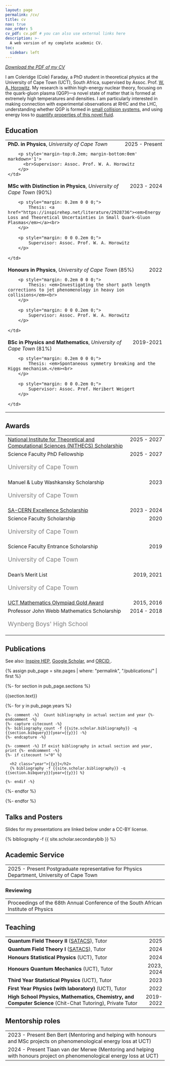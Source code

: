 ```yaml
---
layout: page
permalink: /cv/
title: cv
nav: true
nav_order: 5
cv_pdf: cv.pdf # you can also use external links here
description: >-
  A web version of my complete academic CV.
toc:
  sidebar: left
---
```


<em class="more-emphasis"> <a href="/assets/pdf/cv.pdf">Download the PDF of my CV</a> </em>

I am Coleridge (Cole) Faraday, a PhD student in theoretical physics at the University of Cape Town (UCT), South Africa, supervised by Assoc. Prof. <a href="https://www.wahorowitz.com/" target="_blank">W. A. Horowitz</a>. My research is within high-energy nuclear theory, focusing on the quark-gluon plasma (QGP)—a novel state of matter that is formed at extremely high temperatures and densities. I am particularly interested in making connection with experimental observations at RHIC and the LHC, understanding whether QGP is formed in <a href="https://inspirehep.net/literature/2848284" target="_blank">small collision systems</a>, and using energy loss to <a href="https://arxiv.org/abs/2505.14568" target="_blank">quantify properties of this novel fluid</a>.


## Education

<table class="table table-hover">
  <tr>
    <td>
      <div style="display: flex; justify-content: space-between; align-items: baseline;">
        <div>
          <strong>PhD. in Physics</strong>, <i>University of Cape Town</i>
        </div>
        <div class="cvdate" style="white-space: nowrap;">2025&nbsp;-&nbsp;Present</div>
      </div>



        <p style='margin-top:0.2em; margin-bottom:0em' markdown='1'>
          <br>Supervisor: Assoc. Prof. W. A. Horowitz
        </p>
    </td>
  </tr>
  <tr>
    <td>
      <div style="display: flex; justify-content: space-between; align-items: baseline;">
        <div>
          <strong>MSc with Distinction in Physics</strong>, <i>University of Cape Town</i>
            (90%)
        </div>
        <div class="cvdate" style="white-space: nowrap;">2023&nbsp;-&nbsp;2024</div>
      </div>

        <p style="margin: 0.2em 0 0 0;">
            Thesis: <a href="https://inspirehep.net/literature/2928736"><em>Energy Loss and Theoretical Uncertainties in Small Quark-Gluon Plasmas</em></a><br>
        </p>

        <p style="margin: 0 0 0.2em 0;">
            Supervisor: Assoc. Prof. W. A. Horowitz
        </p>

    </td>
  </tr>
  <tr>
    <td>
      <div style="display: flex; justify-content: space-between; align-items: baseline;">
        <div>
          <strong>Honours in Physics</strong>, <i>University of Cape Town</i>
            (85%)
        </div>
        <div class="cvdate" style="white-space: nowrap;">2022</div>
      </div>

        <p style="margin: 0.2em 0 0 0;">
            Thesis: <em>Investigating the short path length corrections to jet phenomenology in heavy ion collisions</em><br>
        </p>

        <p style="margin: 0 0 0.2em 0;">
            Supervisor: Assoc. Prof. W. A. Horowitz
        </p>

    </td>
  </tr>
  <tr>
    <td>
      <div style="display: flex; justify-content: space-between; align-items: baseline;">
        <div>
          <strong>BSc in Physics and Mathematics</strong>, <i>University of Cape Town</i>
            (81%)
        </div>
        <div class="cvdate" style="white-space: nowrap;">2019-2021</div>
      </div>

        <p style="margin: 0.2em 0 0 0;">
            Thesis: <em>Spontaneous symmetry breaking and the Higgs mechanism.</em><br>
        </p>

        <p style="margin: 0 0 0.2em 0;">
            Supervisor: Assoc. Prof. Heribert Weigert
        </p>

    </td>
  </tr>
</table>


## Awards
<table class="table table-hover">
<tr>
  <td>
  <div style='float: right'>2025&nbsp;-&nbsp;2027</div>
  <div>
        <a href="https://nithecs.ac.za/">National Institute for Theoretical and Computational Sciences (NITHECS) Scholarship</a>
  </div>
  </td>
  <!-- <td class='col-md-2' style='text-align:right;'>2025&nbsp;-&nbsp;2027</td> -->
</tr>
<tr>
  <td>
  <div style='float: right'>2025&nbsp;-&nbsp;2027</div>
  <div>
        Science Faculty PhD Fellowship
    <br><p style="color:grey;font-size:1.2rem">University of Cape Town</p>
  </div>
  </td>
  <!-- <td class='col-md-2' style='text-align:right;'>2025&nbsp;-&nbsp;2027</td> -->
</tr>
<tr>
  <td>
  <div style='float: right'>2023</div>
  <div>
        Manuel & Luby Washkansky Scholarship
    <br><p style="color:grey;font-size:1.2rem">University of Cape Town</p>
  </div>
  </td>
  <!-- <td class='col-md-2' style='text-align:right;'>2023</td> -->
</tr>
<tr>
  <td>
  <div style='float: right'>2023&nbsp;-&nbsp;2024</div>
  <div>
        <a href="https://tlabs.ac.za/sa-cern/">SA-CERN Excellence Scholarship</a>
  </div>
  </td>
  <!-- <td class='col-md-2' style='text-align:right;'>2023&nbsp;-&nbsp;2024</td> -->
</tr>
<tr>
  <td>
  <div style='float: right'>2020</div>
  <div>
        Science Faculty Scholarship
    <br><p style="color:grey;font-size:1.2rem">University of Cape Town</p>
  </div>
  </td>
  <!-- <td class='col-md-2' style='text-align:right;'>2020</td> -->
</tr>
<tr>
  <td>
  <div style='float: right'>2019</div>
  <div>
        Science Faculty Entrance Scholarship
    <br><p style="color:grey;font-size:1.2rem">University of Cape Town</p>
  </div>
  </td>
  <!-- <td class='col-md-2' style='text-align:right;'>2019</td> -->
</tr>
<tr>
  <td>
  <div style='float: right'>2019, 2021</div>
  <div>
        Dean’s Merit List
    <br><p style="color:grey;font-size:1.2rem">University of Cape Town</p>
  </div>
  </td>
  <!-- <td class='col-md-2' style='text-align:right;'>2019, 2021</td> -->
</tr>
<tr>
  <td>
  <div style='float: right'>2015, 2016</div>
  <div>
        <a href="https://www.uctmathscompetition.org.za/home">UCT Mathematics Olympiad Gold Award</a>
  </div>
  </td>
  <!-- <td class='col-md-2' style='text-align:right;'>2015, 2016</td> -->
</tr>
<tr>
  <td>
  <div style='float: right'>2014&nbsp;-&nbsp;2018</div>
  <div>
        Professor John Webb Mathematics Scholarship
    <br><p style="color:grey;font-size:1.2rem">Wynberg Boys' High School</p>
  </div>
  </td>
  <!-- <td class='col-md-2' style='text-align:right;'>2014&nbsp;-&nbsp;2018</td> -->
</tr>
</table>


## Publications

<!-- [<a href="https://scholar.google.com/citations?user=x9F8UrwAAAAJ">Google Scholar</a>: 0k+ citations and an h-index of 2] <br> -->



See also: <a href="https://inspirehep.net/authors/{{ site.data.socials.inspirehep_id }}">Inspire HEP</a>, <a href="https://scholar.google.com/citations?user={{ site.data.socials.scholar_userid }}">Google Scholar</a>, and <a href="https://orcid.org/{{ site.data.socials.orcid_id }}"> ORCID </a>.

{% assign pub_page = site.pages | where: "permalink", "/publications/" | first %}
<div class="publications">

{%- for section in pub_page.sections %}
  <a id="{{section.text}}"></a>
  <p class="bibtitle">{{section.text}}</p>
  {%- for y in pub_page.years %}

    {%- comment -%}  Count bibliography in actual section and year {%- endcomment -%}
    {%- capture citecount -%}
    {%- bibliography_count -f {{site.scholar.bibliography}} -q {{section.bibquery}}[year={{y}}] -%}
    {%- endcapture -%}

    {%- comment -%} If exist bibliography in actual section and year, print {%- endcomment -%}
    {%- if citecount !="0" %}

      <h2 class="year">{{y}}</h2>
      {% bibliography -f {{site.scholar.bibliography}} -q {{section.bibquery}}[year={{y}}] %}

    {%- endif -%}

  {%- endfor %}

{%- endfor %}

</div>


## Talks and Posters
Slides for my presentations are linked below under a CC-BY license.


<div class="publications">

{% bibliography -f {{ site.scholar.secondarybib }} %}

</div>


## Academic Service
<table class="table table-hover">
<tr>
  <td style='padding-right:0;'>
  <span class='cvdate'>2025&nbsp;-&nbsp;Present</span>
      Postgraduate representative for Physics Department, University of Cape Town
  </td>
</tr>
</table>

### Reviewing
<table class="table table-hover">
<tr>
  <td style='padding-right:0;'>Proceedings of the 68th Annual Conference of the South African Institute of Physics</td>
</tr>
</table>


## Teaching
<table class="table table-hover">
<tr>
  <td style='padding-right:0'><strong>Quantum Field Theory II</strong> (<a href="https://nithecs.ac.za/south-african-theory-and-computational-school/" target="_blank">SATACS</a>), Tutor</td>
  <td class='col-md-2' style='text-align:right; padding-left:0;'>2025</td>
</tr>
<tr>
  <td style='padding-right:0'><strong>Quantum Field Theory I</strong> (<a href="https://nithecs.ac.za/south-african-theory-and-computational-school/" target="_blank">SATACS</a>), Tutor</td>
  <td class='col-md-2' style='text-align:right; padding-left:0;'>2024</td>
</tr>
<tr>
  <td style='padding-right:0'><strong>Honours Statistical Physics</strong> (UCT), Tutor</td>
  <td class='col-md-2' style='text-align:right; padding-left:0;'>2024</td>
</tr>
<tr>
  <td style='padding-right:0'><strong>Honours Quantum Mechanics</strong> (UCT), Tutor</td>
  <td class='col-md-2' style='text-align:right; padding-left:0;'>2023, 2024</td>
</tr>
<tr>
  <td style='padding-right:0'><strong>Third Year Statistical Physics</strong> (UCT), Tutor</td>
  <td class='col-md-2' style='text-align:right; padding-left:0;'>2023</td>
</tr>
<tr>
  <td style='padding-right:0'><strong>First Year Physics (with laboratory)</strong> (UCT), Tutor</td>
  <td class='col-md-2' style='text-align:right; padding-left:0;'>2022</td>
</tr>
<tr>
  <td style='padding-right:0'><strong>High School Physics, Mathematics, Chemistry, and Computer Science</strong> (Chit-Chat Tutoring), Private Tutor</td>
  <td class='col-md-2' style='text-align:right; padding-left:0;'>2019-2022</td>
</tr>
</table>


## Mentorship roles
<table class="table table-hover">
<tr>
  <td style='padding-right:0;'>
    <span class='cvdate'>2023&nbsp;-&nbsp;Present</span>
        Ben Bert (Mentoring and helping with honours and MSc projects on phenomenological energy loss at UCT)
  </td>
</tr>
<tr>
  <td style='padding-right:0;'>
    <span class='cvdate'>2024&nbsp;-&nbsp;Present</span>
        Tiaan van der Merwe (Mentoring and helping with honours project on phenomenological energy loss at UCT)
  </td>
</tr>
</table>
